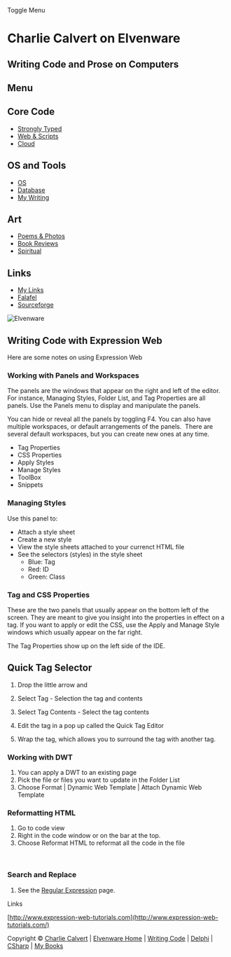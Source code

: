 Toggle Menu

Charlie Calvert on Elvenware
============================

Writing Code and Prose on Computers
-----------------------------------

Menu
----

Core Code
---------

-   [Strongly Typed](../index.html)
-   [Web & Scripts](index.html)
-   [Cloud](../cloud/index.shtml)

OS and Tools
------------

-   [OS](../../os/index.html)
-   [Database](../database/index.html)
-   [My Writing](../../books/index.html)

Art
---

-   [Poems & Photos](../../Art/index.html)
-   [Book Reviews](../../books/reading/index.html)
-   [Spiritual](../../spirit/index.html)

Links
-----

-   [My Links](../../links.html)
-   [Falafel](http://www.falafel.com/)
-   [Sourceforge](http://sourceforge.net/projects/elvenware/)

![Elvenware](../../images/elvenwarelogo.png)

Writing Code with Expression Web
--------------------------------

Here are some notes on using Expression Web

### Working with Panels and Workspaces

The panels are the windows that appear on the right and left of the
editor. For instance, Managing Styles, Folder List, and Tag Properties
are all panels. Use the Panels menu to display and manipulate the
panels.

You can hide or reveal all the panels by toggling F4. You can also have
multiple workspaces, or default arrangements of the panels.  There are
several default workspaces, but you can create new ones at any time.

-   Tag Properties
-   CSS Properties
-   Apply Styles
-   Manage Styles
-   ToolBox
-   Snippets

### Managing Styles

Use this panel to:

-   Attach a style sheet
-   Create a new style
-   View the style sheets attached to your currenct HTML file
-   See the selectors (styles) in the style sheet
    -   Blue: Tag
    -   Red: ID
    -   Green: Class

### Tag and CSS Properties

These are the two panels that usually appear on the bottom left of the
screen. They are meant to give you insight into the properties in effect
on a tag. If you want to apply or edit the CSS, use the Apply and Manage
Style windows which usually appear on the far right.

The Tag Properties show up on the left side of the IDE.

Quick Tag Selector
------------------

1.  Drop the little arrow and

1.  Select Tag - Selection the tag and contents
2.  Select Tag Contents - Select the tag contents
3.  Edit the tag in a pop up called the Quick Tag Editor
4.  Wrap the tag, which allows you to surround the tag with another tag.

### Working with DWT

1.  You can apply a DWT to an existing page
2.  Pick the file or files you want to update in the Folder List
3.  Choose Format | Dynamic Web Template | Attach Dynamic Web Template

### Reformatting HTML

1.  Go to code view
2.  Right in the code window or on the bar at the top.
3.  Choose Reformat HTML to reformat all the code in the file

 

### Search and Replace

1.  See the [Regular Expression](../regular_expressions/index.html)
    page.

Links

[http://www.expression-web-tutorials.com](http://www.expression-web-tutorials.com/)

Copyright © [Charlie Calvert](../../index.html) | [Elvenware
Home](../../index.html) | [Writing Code](../index.html) |
[Delphi](../delphi/index.html) | [CSharp](../csharp/index.html) | [My
Books](../../books/index.html)
